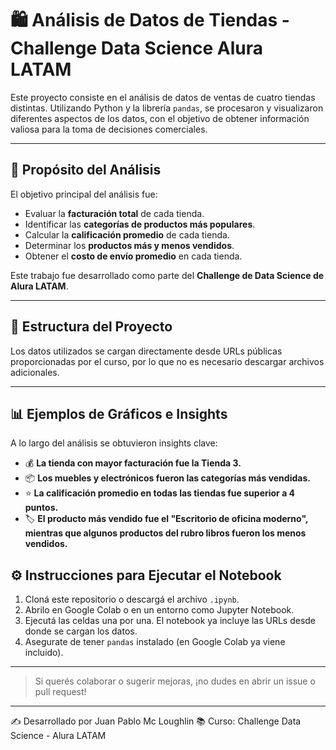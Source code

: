 # 🛍️ Análisis de Datos de Tiendas - Challenge Data Science Alura LATAM

Este proyecto consiste en el análisis de datos de ventas de cuatro tiendas distintas. Utilizando Python y la librería `pandas`, se procesaron y visualizaron diferentes aspectos de los datos, con el objetivo de obtener información valiosa para la toma de decisiones comerciales.

---

## 🎯 Propósito del Análisis

El objetivo principal del análisis fue:

- Evaluar la **facturación total** de cada tienda.
- Identificar las **categorías de productos más populares**.
- Calcular la **calificación promedio** de cada tienda.
- Determinar los **productos más y menos vendidos**.
- Obtener el **costo de envío promedio** en cada tienda.

Este trabajo fue desarrollado como parte del **Challenge de Data Science de Alura LATAM**.

---

## 📁 Estructura del Proyecto

Los datos utilizados se cargan directamente desde URLs públicas proporcionadas por el curso, por lo que no es necesario descargar archivos adicionales.

---

## 📊 Ejemplos de Gráficos e Insights

A lo largo del análisis se obtuvieron insights clave:

- 💰 **La tienda con mayor facturación fue la Tienda 3.**
- 📦 **Los muebles y electrónicos fueron las categorías más vendidas.**
- ⭐ **La calificación promedio en todas las tiendas fue superior a 4 puntos.**
- 🏷️ **El producto más vendido fue el "Escritorio de oficina moderno", mientras que algunos productos del rubro libros fueron los menos vendidos.**


## ⚙️ Instrucciones para Ejecutar el Notebook

1. Cloná este repositorio o descargá el archivo `.ipynb`.
2. Abrilo en Google Colab o en un entorno como Jupyter Notebook.
3. Ejecutá las celdas una por una. El notebook ya incluye las URLs desde donde se cargan los datos.
4. Asegurate de tener `pandas` instalado (en Google Colab ya viene incluido).

---

> Si querés colaborar o sugerir mejoras, ¡no dudes en abrir un issue o pull request!

---

✍️ Desarrollado por Juan Pablo Mc Loughlin
📚 Curso: Challenge Data Science - Alura LATAM  
